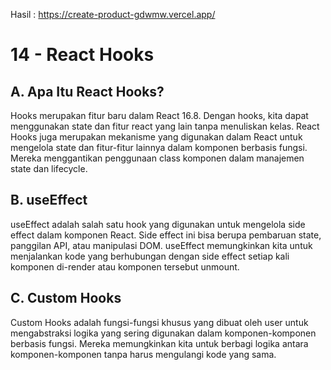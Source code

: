 Hasil : https://create-product-gdwmw.vercel.app/

# 14 - React Hooks

## A. Apa Itu React Hooks?

Hooks merupakan fitur baru dalam React 16.8. Dengan hooks, kita dapat menggunakan state dan fitur react yang lain tanpa menuliskan kelas. React Hooks juga merupakan mekanisme yang digunakan dalam React untuk mengelola state dan fitur-fitur lainnya dalam komponen berbasis fungsi. Mereka menggantikan penggunaan class komponen dalam manajemen state dan lifecycle.

## B. useEffect

useEffect adalah salah satu hook yang digunakan untuk mengelola side effect dalam komponen React. Side effect ini bisa berupa pembaruan state, panggilan API, atau manipulasi DOM. useEffect memungkinkan kita untuk menjalankan kode yang berhubungan dengan side effect setiap kali komponen di-render atau komponen tersebut unmount.

## C. Custom Hooks

Custom Hooks adalah fungsi-fungsi khusus yang dibuat oleh user untuk mengabstraksi logika yang sering digunakan dalam komponen-komponen berbasis fungsi. Mereka memungkinkan kita untuk berbagi logika antara komponen-komponen tanpa harus mengulangi kode yang sama.
